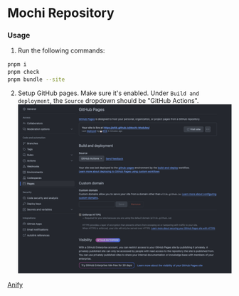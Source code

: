 # Mochi Repository

### Usage
1. Run the following commands:
```bash
pnpm i
pnpm check
pnpm bundle --site
```
2. Setup GitHub pages. Make sure it's enabled. Under `Build and deployment`, the `Source` dropdown should be "GitHub Actions".
![GitHub Pages](README/image.png)

[Anify](https://github.com/Eltik/anify-mochi/blob/main/README/character.png)